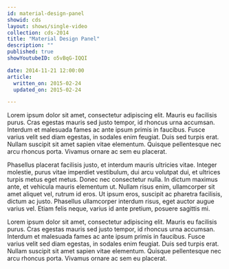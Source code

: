 ```yaml
---
id: material-design-panel
showid: cds
layout: shows/single-video
collection: cds-2014
title: "Material Design Panel"
description: ""
published: true
showYoutubeID: o5vBqG-IQQI

date: 2014-11-21 12:00:00
article:
  written_on: 2015-02-24
  updated_on: 2015-02-24

---
```


Lorem ipsum dolor sit amet, consectetur adipiscing elit. Mauris eu facilisis purus. Cras egestas mauris sed justo tempor, id rhoncus urna accumsan. Interdum et malesuada fames ac ante ipsum primis in faucibus. Fusce varius velit sed diam egestas, in sodales enim feugiat. Duis sed turpis erat. Nullam suscipit sit amet sapien vitae elementum. Quisque pellentesque nec arcu rhoncus porta. Vivamus ornare ac sem eu placerat.

Phasellus placerat facilisis justo, et interdum mauris ultricies vitae. Integer molestie, purus vitae imperdiet vestibulum, dui arcu volutpat dui, et ultrices turpis metus eget metus. Donec nec consectetur nulla. In dictum maximus ante, et vehicula mauris elementum ut. Nullam risus enim, ullamcorper sit amet aliquet vel, rutrum id eros. Ut ipsum eros, suscipit ac pharetra facilisis, dictum ac justo. Phasellus ullamcorper interdum risus, eget auctor augue varius vel. Etiam felis neque, varius id ante pretium, posuere sagittis mi.

Lorem ipsum dolor sit amet, consectetur adipiscing elit. Mauris eu facilisis purus. Cras egestas mauris sed justo tempor, id rhoncus urna accumsan. Interdum et malesuada fames ac ante ipsum primis in faucibus. Fusce varius velit sed diam egestas, in sodales enim feugiat. Duis sed turpis erat. Nullam suscipit sit amet sapien vitae elementum. Quisque pellentesque nec arcu rhoncus porta. Vivamus ornare ac sem eu placerat.
